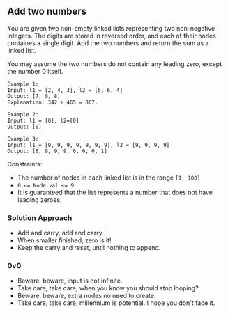 ## Add two numbers
You are given two non-empty linked lists representing two non-negative integers. The digits are stored in reversed order, and each of their nodes containes a single digit. Add the two numbers and return the sum as a linked list.

You may assume the two numbers do not contain any leading zero, except the number 0 itself.

```
Example 1: 
Input: l1 = [2, 4, 3], l2 = [5, 6, 4]
Output: [7, 0, 8]
Explanation: 342 + 465 = 807.

Example 2: 
Input: l1 = [0], l2=[0]
Output: [0]

Example 3:
Input: l1 = [9, 9, 9, 9, 9, 9, 9], l2 = [9, 9, 9, 9]
Output: [8, 9, 9, 9, 0, 0, 0, 1]
```

Constraints:
- The number of nodes in each linked list is in the range `[1, 100]`
- `0 <= Node.val <= 9`
- It is guaranteed that the list represents a number that does not have leading zeroes.

### Solution Approach
- Add and carry, add and carry
- When smaller finished, zero is it!
- Keep the carry and reset, until nothing to append.

### 0v0
- Beware, beware, input is not infinite.
- Take care, take care, when you know you should stop looping?
- Beware, beware, extra nodes no need to create.
- Take care, take care, millennium is potential. I hope you don't face it.